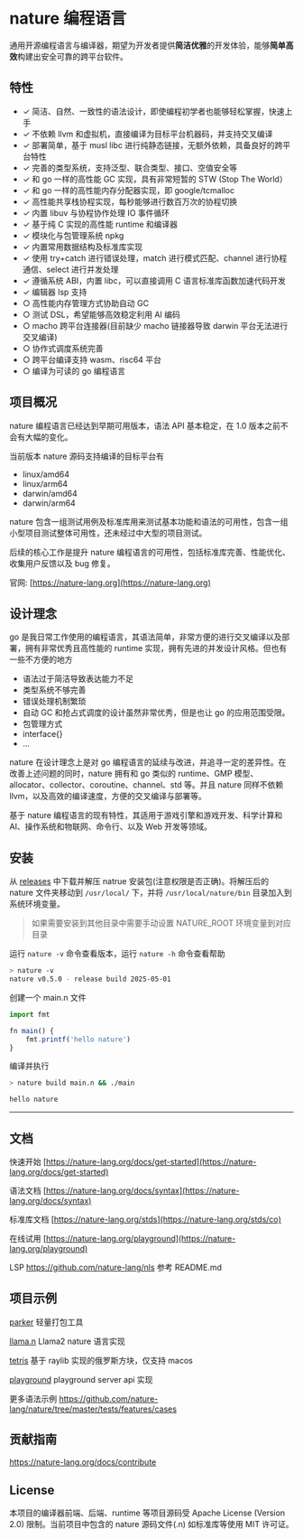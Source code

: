 
# nature 编程语言

通用开源编程语言与编译器，期望为开发者提供**简洁优雅**的开发体验，能够**简单高效**构建出安全可靠的跨平台软件。

## 特性

- ✓ 简洁、自然、一致性的语法设计，即使编程初学者也能够轻松掌握，快速上手
- ✓ 不依赖 llvm 和虚拟机，直接编译为目标平台机器码，并支持交叉编译
- ✓ 部署简单，基于 musl libc 进行纯静态链接，无额外依赖，具备良好的跨平台特性
- ✓ 完善的类型系统，支持泛型、联合类型、接口、空值安全等
- ✓ 和 go 一样的高性能 GC 实现，具有非常短暂的 STW (Stop The World）
- ✓ 和 go 一样的高性能内存分配器实现，即 google/tcmalloc
- ✓ 高性能共享栈协程实现，每秒能够进行数百万次的协程切换
- ✓ 内置 libuv 与协程协作处理 IO 事件循环
- ✓ 基于纯 C 实现的高性能 runtime 和编译器
- ✓ 模块化与包管理系统 npkg
- ✓ 内置常用数据结构及标准库实现
- ✓ 使用 try+catch 进行错误处理，match 进行模式匹配、channel 进行协程通信、select 进行并发处理
- ✓ 遵循系统 ABI，内置 libc，可以直接调用 C 语言标准库函数加速代码开发
- ✓ 编辑器 lsp 支持
- ○ 高性能内存管理方式协助自动 GC
- ○ 测试 DSL，希望能够高效稳定利用 AI 编码
- ○ macho 跨平台连接器(目前缺少 macho 链接器导致 darwin 平台无法进行交叉编译)
- ○ 协作式调度系统完善
- ○ 跨平台编译支持 wasm、risc64 平台
- ○ 编译为可读的 go 编程语言

## 项目概况

nature 编程语言已经达到早期可用版本，语法 API 基本稳定，在 1.0 版本之前不会有大幅的变化。

当前版本 nature 源码支持编译的目标平台有
- linux/amd64
- linux/arm64
- darwin/amd64
- darwin/arm64

nature 包含一组测试用例及标准库用来测试基本功能和语法的可用性，包含一组小型项目测试整体可用性，还未经过中大型的项目测试。

后续的核心工作是提升 nature 编程语言的可用性，包括标准库完善、性能优化、收集用户反馈以及 bug 修复。


官网: [https://nature-lang.org](https://nature-lang.org)


## 设计理念

go 是我日常工作使用的编程语言，其语法简单，非常方便的进行交叉编译以及部署，拥有非常优秀且高性能的 runtime 实现，拥有先进的并发设计风格。但也有一些不方便的地方

- 语法过于简洁导致表达能力不足
- 类型系统不够完善
- 错误处理机制繁琐
- 自动 GC 和抢占式调度的设计虽然非常优秀，但是也让 go 的应用范围受限。
- 包管理方式
- interface{}
- ...

nature 在设计理念上是对 go 编程语言的延续与改进，并追寻一定的差异性。在改善上述问题的同时，nature 拥有和 go 类似的 runtime、GMP 模型、allocator、collector、coroutine、channel、std 等。并且 nature 同样不依赖 llvm，以及高效的编译速度，方便的交叉编译与部署等。

基于 nature 编程语言的现有特性，其适用于游戏引擎和游戏开发、科学计算和 AI、操作系统和物联网、命令行、以及 Web 开发等领域。

## 安装

从 [releases](https://github.com/nature-lang/nature/releases) 中下载并解压 natrue 安装包(注意权限是否正确)。将解压后的 nature 文件夹移动到 `/usr/local/` 下，并将 `/usr/local/nature/bin` 目录加入到系统环境变量。

> 如果需要安装到其他目录中需要手动设置 NATURE_ROOT 环境变量到对应目录

运行 `nature -v` 命令查看版本，运行 `nature -h` 命令查看帮助

```sh
> nature -v
nature v0.5.0 - release build 2025-05-01
```

创建一个 main.n 文件

```js  
import fmt

fn main() {
    fmt.printf('hello nature')
}  
```

编译并执行

```sh  
> nature build main.n && ./main  

hello nature
```


---

## 文档

快速开始 [https://nature-lang.org/docs/get-started](https://nature-lang.org/docs/get-started)

语法文档 [https://nature-lang.org/docs/syntax](https://nature-lang.org/docs/syntax)

标准库文档 [https://nature-lang.org/stds](https://nature-lang.org/stds/co)

在线试用 [https://nature-lang.org/playground](https://nature-lang.org/playground)

LSP  https://github.com/nature-lang/nls 参考 README.md

## 项目示例

[parker](https://github.com/weiwenhao/parker) 轻量打包工具

[llama.n](https://github.com/weiwenhao/llama.n) Llama2 nature 语言实现

[tetris](https://github.com/weiwenhao/tetris) 基于 raylib 实现的俄罗斯方块，仅支持 macos

[playground](https://github.com/weiwenhao/playground) playground server api 实现

更多语法示例 https://github.com/nature-lang/nature/tree/master/tests/features/cases

## 贡献指南

https://nature-lang.org/docs/contribute

## License

本项目的编译器前端、后端、runtime 等项目源码受 Apache License (Version 2.0) 限制。当前项目中包含的 nature 源码文件(.n) 如标准库等使用 MIT 许可证。